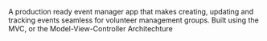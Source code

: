 A production ready event manager app that makes creating, updating and tracking events seamless for volunteer management groups. Built using the MVC, or the Model-View-Controller Architechture
